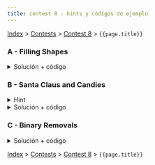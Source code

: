 ```yaml
---
title: contest 8 - hints y códigos de ejemplo
---
```


[Index](../index) > [Contests](../contests) > [Contest 8](../contests#contest-8) > ```{{page.title}}```

### A - Filling Shapes
<details> 
  <summary>Solución + código</summary>
  Si la cantidad de columnas es impar, es imposible rellenar, en otro caso siempre hay dos formas por cada dos columnas, luego la respuesta es 2^(N / 2).
  <a href="https://github.com/BenjaminRubio/CompetitiveProgramming/blob/master/Problems/Codeforces/FillingShapes.cpp">Código de ejemplo</a>
</details>

### B - Santa Claus and Candies
<details> 
  <summary>Hint</summary>   
  La forma óptima de entregar dulces siempre será 1 al primero, 2 al segundo, ... y al último que alcances todo lo que te quede.
</details>
<details> 
  <summary>Solución + código</summary>
  La suma de 1 + 2 + ... + N = N * (N + 1) / 2, luego basta ver en qué momento esto se pasa de la cantidad de dulces que tienes y entregar el N justo antes de que se pase. Usar la estrategia del Hint para repartir.
  <a href="https://github.com/BenjaminRubio/CompetitiveProgramming/blob/master/Problems/Codeforces/SantaClausAndCandies.cpp">Código de ejemplo</a>
</details>

### C - Binary Removals
<details> 
  <summary>Solución + código</summary>
  Nos piden dejar el string de la forma 000...000111...111, cómo no se pueden eliminar dígitos seguidos, el primer momento donde se vean dos 1 juntos, mientras no hayan dos 0 juntos luego de eso se podrá.
  <a href="https://github.com/BenjaminRubio/CompetitiveProgramming/blob/master/Problems/Codeforces/BinaryRemovals.cpp">Código de ejemplo</a>
</details>

<!-- <details> 
  <summary>Hint</summary>   
</details>
<details> 
  <summary>Solución + código</summary>
  <a href="">Código de ejemplo</a>
</details> -->

[Index](../index) > [Contests](../contests) > [Contest 8](../contests#contest-8) > ```{{page.title}}```
